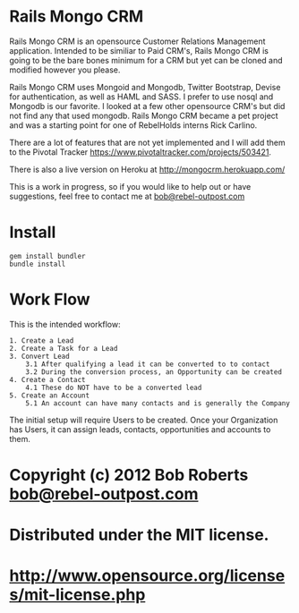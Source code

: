 Rails Mongo CRM
===============

Rails Mongo CRM is an opensource Customer Relations Management application.  Intended to be similiar to Paid CRM's, Rails Mongo CRM is going to be the bare bones minimum for a CRM but yet can be cloned and modified however you please.

Rails Mongo CRM uses Mongoid and Mongodb, Twitter Bootstrap, Devise for authentication, as well as HAML and SASS.  I prefer to use nosql and Mongodb is our favorite.  I looked at a few other opensource CRM's but did not find any that used mongodb.  Rails Mongo CRM became a pet project and was a starting point for one of RebelHolds interns Rick Carlino.

There are a lot of features that are not yet implemented and I will add them to the Pivotal Tracker https://www.pivotaltracker.com/projects/503421.

There is also a live version on Heroku at http://mongocrm.herokuapp.com/

This is a work in progress, so if you would like to help out or have suggestions, feel free to contact me at bob@rebel-outpost.com 

Install
=======

    gem install bundler
    bundle install


Work Flow
=========

This is the intended workflow:

	1. Create a Lead
	2. Create a Task for a Lead
	3. Convert Lead
		3.1 After qualifying a lead it can be converted to to contact
		3.2 During the conversion process, an Opportunity can be created
	4. Create a Contact 
		4.1 These do NOT have to be a converted lead
	5. Create an Account
		5.1 An account can have many contacts and is generally the Company


The initial setup will require Users to be created.  Once your Organization has Users, it can assign leads, contacts, opportunities and accounts to them.


# Copyright (c) 2012 Bob Roberts <bob@rebel-outpost.com>
# Distributed under the MIT license.
# http://www.opensource.org/licenses/mit-license.php


